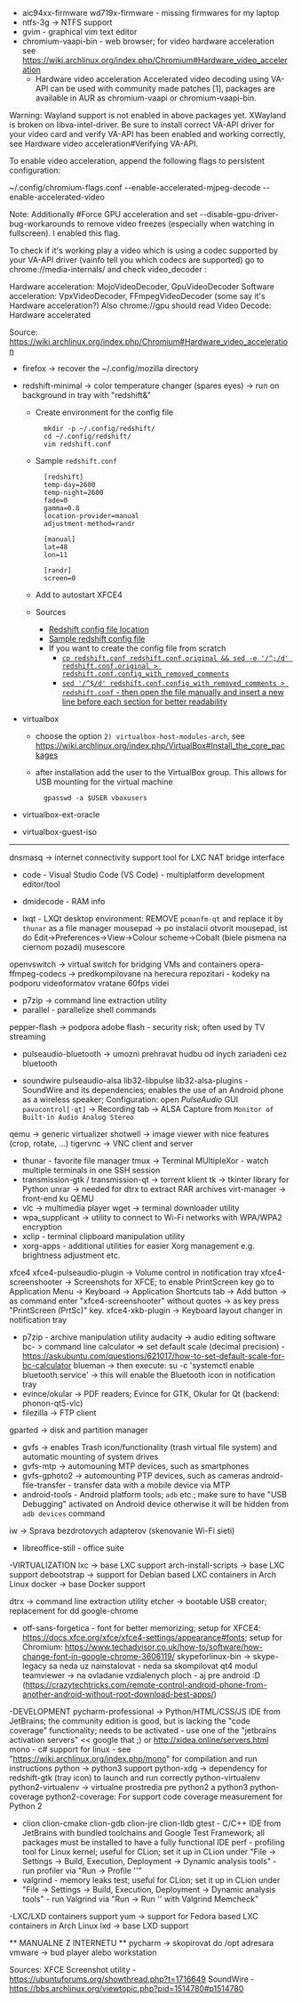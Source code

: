 * aic94xx-firmware wd719x-firmware - missing firmwares for my laptop
* ntfs-3g -> NTFS support
* gvim - graphical vim text editor
* chromium-vaapi-bin - web browser; for video hardware acceleration see https://wiki.archlinux.org/index.php/Chromium#Hardware_video_acceleration
    - Hardware video acceleration
Accelerated video decoding using VA-API can be used with community made patches [1], packages are available in AUR as chromium-vaapi or chromium-vaapi-bin.

Warning: Wayland support is not enabled in above packages yet. XWayland is broken on libva-intel-driver.
Be sure to install correct VA-API driver for your video card and verify VA-API has been enabled and working correctly, see Hardware video acceleration#Verifying VA-API.

To enable video acceleration, append the following flags to persistent configuration:

~/.config/chromium-flags.conf
--enable-accelerated-mjpeg-decode
--enable-accelerated-video

Note: Additionally #Force GPU acceleration and set --disable-gpu-driver-bug-workarounds to remove video freezes (especially when watching in fullscreen). I enabled this flag.

To check if it's working play a video which is using a codec supported by your VA-API driver (vainfo tell you which codecs are supported) go to chrome://media-internals/ and check video_decoder :

Hardware acceleration: MojoVideoDecoder, GpuVideoDecoder
Software acceleration: VpxVideoDecoder, FFmpegVideoDecoder (some say it's Hardware acceleration?)
Also chrome://gpu should read Video Decode: Hardware accelerated

Source: https://wiki.archlinux.org/index.php/Chromium#Hardware_video_acceleration

* firefox -> recover the ~/.config/mozilla directory
* redshift-minimal -> color temperature changer (spares eyes) -> run on background in tray with "redshift&"
    - Create environment for the config file
    
            mkdir -p ~/.config/redshift/
            cd ~/.config/redshift/
            vim redshift.conf
    
    - Sample `redshift.conf`
    
            [redshift]
            temp-day=2600
            temp-night=2600
            fade=0
            gamma=0.8
            location-provider=manual
            adjustment-method=randr

            [manual]
            lat=48
            lon=11

            [randr]
            screen=0
            
    - Add to autostart XFCE4

    - Sources
        - [Redshift config file location](https://wiki.archlinux.org/index.php/Redshift#Configuration)
        - [Sample redshift config file](https://github.com/jonls/redshift/blob/master/redshift.conf.sample)
        - If you want to create the config file from scratch
            - [`cp redshift.conf redshift.conf.original && sed -e '/^;/d' redshift.conf.original > redshift.conf.config_with_removed_comments`](https://unix.stackexchange.com/questions/13525/sed-one-liner-to-delete-any-line-that-begins-with-a-digit/13526#13526)
            - [`sed '/^$/d' redshift.conf.config_with_removed_comments > redshift.conf` - then open the file manually and insert a new line before each section for better readability](https://www.cyberciti.biz/faq/using-sed-to-delete-empty-lines/)
        
* virtualbox
    - choose the option `2) virtualbox-host-modules-arch`, see https://wiki.archlinux.org/index.php/VirtualBox#Install_the_core_packages
    - after installation add the user to the VirtualBox group. This allows for USB mounting for the virtual machine
    
            gpasswd -a $USER vboxusers
            
* virtualbox-ext-oracle
* virtualbox-guest-iso

---


dnsmasq -> internet connectivity support tool for LXC NAT bridge interface
* code - Visual Studio Code (VS Code) - multiplatform development editor/tool

* dmidecode - RAM info
* lxqt - LXQt desktop environment: REMOVE `pcmanfm-qt` and replace it by `thunar` as a file manager
mousepad -> po instalacii otvorit mousepad, ist do Edit->Preferences->View->Colour scheme->Cobalt (biele pismena na ciernom pozadi)
musescore

openvswitch -> virtual switch for bridging VMs and containers
opera-ffmpeg-codecs -> predkompilovane na herecura repozitari - kodeky na podporu videoformatov vratane 60fps videi
* p7zip -> command line extraction utility
* parallel - parallelize shell commands

pepper-flash -> podpora adobe flash - security risk; often used by TV streaming

* pulseaudio-bluetooth -> umozni prehravat hudbu od inych zariadeni cez bluetooth

* soundwire pulseaudio-alsa lib32-libpulse lib32-alsa-plugins - SoundWire and its dependencies; enables the use of an Android phone as a wireless speaker; Configuration: open _PulseAudio_ GUI `pavucontrol[-qt]` -\> Recording tab -\> ALSA Capture from `Monitor of Built-in Audio Analog Stereo`

qemu -> generic virtualizer
shotwell -> image viewer with nice features (crop, rotate, ...)
tigervnc -> VNC client and server
* thunar - favorite file manager
tmux -> Terminal MUltipleXor - watch multiple terminals in one SSH session
* transmission-gtk / transmission-qt -> torrent klient
tk -> tkinter library for Python
unrar -> needed for dtrx to extract RAR archives
virt-manager -> front-end ku QEMU
* vlc -> multimedia player
wget -> terminal downloader utility
* wpa_supplicant -> utility to connect to Wi-Fi networks with WPA/WPA2 encryption
* xclip - terminal clipboard manipulation utility
* xorg-apps - additional utilities for easier Xorg management e.g. brightness adjustment etc.

xfce4
xfce4-pulseaudio-plugin -> Volume control in notification tray
xfce4-screenshooter -> Screenshots for XFCE; to enable PrintScreen key go to Application Menu -> Keyboard -> Application Shortcuts tab -> Add button -> as command enter "xfce4-screenshooter" without quotes -> as key press "PrintScreen (PrtSc)" key.
xfce4-xkb-plugin -> Keyboard layout changer in notification tray

* p7zip - archive manipulation utility
audacity -> audio editing software
bc- > command line calculator => set default scale (decimal precision) - https://askubuntu.com/questions/621017/how-to-set-default-scale-for-bc-calculator
blueman -> then execute: su -c 'systemctl enable bluetooth.service' -> this will enable the Bluetooth icon in notification tray
* evince/okular -> PDF readers; Evince for GTK, Okular for Qt (backend: phonon-qt5-vlc)
* filezilla -> FTP client

gparted -> disk and partition manager
* gvfs -> enables Trash icon/functionality (trash virtual file system) and automatic mounting of system drives
* gvfs-mtp -> automouning MTP devices, such as smartphones
* gvfs-gphoto2 -> automounting PTP devices, such as cameras
android-file-transfer - transfer data with a mobile device via MTP
* android-tools - Android platform tools; `adb` etc.; make sure to have "USB Debugging" activated on Android device otherwise it will be hidden from `adb devices` command

iw -> Sprava bezdrotovych adapterov (skenovanie Wi-Fi sieti)
* libreoffice-still - office suite

-VIRTUALIZATION
lxc -> base LXC support
arch-install-scripts -> base LXC support
debootstrap -> support for Debian based LXC containers in Arch Linux
docker -> base Docker support

dtrx -> command line extraction utility
etcher -> bootable USB creator; replacement for dd
google-chrome
* otf-sans-forgetica - font for better memorizing; setup for XFCE4: https://docs.xfce.org/xfce/xfce4-settings/appearance#fonts; setup for Chromium: https://www.techadvisor.co.uk/how-to/software/how-change-font-in-google-chrome-3606119/
skypeforlinux-bin -> skype-legacy sa neda uz nainstalovat - neda sa skompilovat qt4 modul
teamviewer -> na ovladanie vzdialenych ploch - aj pre android :D (https://crazytechtricks.com/remote-control-android-phone-from-another-android-without-root-download-best-apps/)

-DEVELOPMENT
pycharm-professional -> Python/HTML/CSS/JS IDE from JetBrains; the community edition is good, but is lacking the "code coverage" functionality; needs to be activated - use one of the "jetbrains activation servers" << google that ;) or http://xidea.online/servers.html
mono - c# support for linux - see "https://wiki.archlinux.org/index.php/mono" for compilation and run instructions
python -> python3 support
python-xdg -> dependency for redshift-gtk (tray icon) to launch and run correctly
python-virtualenv python2-virtualenv -> virtualne prostredia pre python2 a python3
python-coverage python2-coverage: For support code coverage measurement for Python 2

* clion clion-cmake clion-gdb clion-jre clion-lldb gtest - C/C++ IDE from JetBrains with bundled toolchains and Google Test Framework; all packages must be installed to have a fully functional IDE
perf - profiling tool for Linux kernel; useful for CLion; set it up in CLion under "File -> Settings -> Build, Execution, Deployment -> Dynamic analysis tools" - run profiler via "Run -> Profile '<ProjectName>'"
* valgrind - memory leaks test; useful for CLion; set it up in CLion under "File -> Settings -> Build, Execution, Deployment -> Dynamic analysis tools" - run Valgrind via "Run -> Run '<ProjectName>' with Valgrind Memcheck"

-LXC/LXD containers support
yum -> support for Fedora based LXC containers in Arch Linux
lxd -> base LXD support

**  MANUALNE Z INTERNETU **
pycharm -> skopirovat do /opt adresara
vmware -> bud player alebo workstation


Sources:
XFCE Screenshot utility - https://ubuntuforums.org/showthread.php?t=1716649
SoundWire - https://bbs.archlinux.org/viewtopic.php?pid=1514780#p1514780
